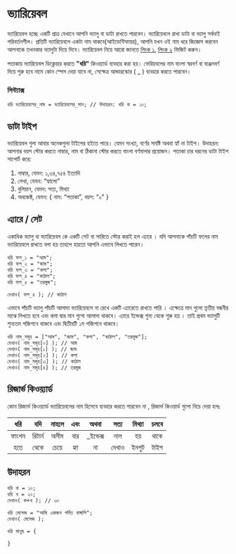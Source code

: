 # ভ্যারিয়েবল
ভ্যারিয়েবল হচ্ছে একটি প্রাত্র যেখানে আপনি ভ্যালু বা ডাটা রাখতে পারবেন। ভ্যারিয়েবলে রাখা ডাটা বা ভ্যালু সর্বদাই পরিবর্তনশীল। প্রতিটি ভ্যারিয়েবলে একটা নাম থাকবে(আইডেন্টিফায়র), আপনি যখন ওই নাম ধরে জিজ্ঞেস করবেন আপনাকে তখনকার ভ্যালুটা দিয়ে দিবে। ভ্যারিয়েবল নিয়ে আরো জানতে
<a href="https://theshahzada.blogspot.com/2015/04/what-is-variable.html" target="_blank">লিংক ১</a>, <a href="http://tech.priyo.com/tutorial/2014/9/30/260a67.html" target="_blank">লিংক ২</a> ভিজিট করুন।


পতাকায় ভ্যারিয়েবল ডিক্লেয়ার করতে <b>"ধরি"</b> কিওয়্যার্ড ব্যবহার করা হয়। ভেরিয়বলের নাম বাংলা স্বরবর্ণ বা ব্যঞ্জনবর্ণ দিয়ে শুরু হবে নামে কোন স্পেস দেয়া যাবে না, সেক্ষেত্র আন্ডারস্কোর ( _ ) ব্যবহার করতে পারবেন।

### সিন্ট্যাক্স

```
ধরি ভ্যারিয়েবলের_নাম = ভ্যারিয়েবলের_মান; // উদাহরন: ধরি ক = ১০;
```


## ডাটা টাইপ
ভ্যারিয়েবল গুলা আবার অনেকগুলা টাইপের হইতে পারে। যেমন সংখ্যা, বর্ণের সমষ্টি অথবা হ্যাঁ না টাইপ। উদাহরন: আপনার বয়স স্টোর করতে নাম্বার, নাম বা ঠিকানা স্টোর করতে বাংলা বর্ণমালার প্রয়োজন। পতাকা চার ধরনের ডাটা টাইপ সাপোর্ট করে:

1. নাম্বার, যেমন: ১,৩৪,৭৫৪ ইত্যাদি
2. লেখা, যেমন: “হ্যালো”
3. বুলিয়ান, যেমন: সত্য, মিথ্যা
4. অবজেক্ট, যেমন: { নাম: “পতাকা”, বয়স: “০” }

## এ্যারে / সেট
একাধিক ভ্যালু বা ভ্যারিয়েবল  কে একটি সেট বা সারিতে স্টোর করাই হল এ্যারে । যদি আপনাকে পাঁচটি ফলের নাম ভ্যারিয়েবলে রাখতে বলা হয় তাহলে হয়তো আপনি এভাবে লিখতে পারেন।

```
ধরি ফল_১ = "আম";
ধরি ফল_২ = "জাম";
ধরি ফল_৩ = "কলা";
ধরি ফল_৪ = "কাঠাল";
ধরি ফল_৫ = "তরমুজ";

দেখাও( ফল_৪ ); // কাঠাল
```
এভাবে পাঁচটি ভ্যালু পাঁচটি আলাদা ভ্যারিয়েবলে না রেখে একটি এ্যারেতে রাখতে পারি । এক্ষেত্রে মান গুলো তৃতীয় বন্ধনীর মাঝে লিখতে হবে এবং কমা দ্বার মান গুগো আলাদা থাকবে। এ্যারে ইন্ডেক্স শুন্য থেকে শুরু হয় । তাই প্রথম ভ্যালুটি শুন্যতম পজিশনে থাকবে এবং দ্বিতীয়টি ১ম পজিশনে থাকবে।

```
ধরি নাম_সমূহ = ["আম", "জাম", "কলা", "কাঠাল", "তরমুজ"];
দেখাও( নাম_সমূহ[০] ); // আম
দেখাও( নাম_সমূহ[১] ); // জাম
দেখাও( নাম_সমূহ[২] ); // কলা
দেখাও( নাম_সমূহ[৩] ); // কাঠাল
দেখাও( নাম_সমূহ[৪] ); // তরমুজ
```

## রিজার্ভ কিওয়্যার্ড
কোন রিজার্ভ কিওয়্যার্ড ভ্যারিয়েবলের নাম হিসেবে ব্যবহার করতে পারবেন না , রিজার্ভ কিওয়ার্ড গুলো নিচে দেয়া হলঃ

|  ধরি  |   যদি  | নাহলে | এবং |   অথবা  |  সত্য  | মিথ্যা | চলবে |
|:-----:|:------:|:-----:|:---:|:-------:|:-----:|:-----:|:----:|
| ফাংশন | রিটার্ন |  অসীম | বার | _ইন্ডেক্স |  নাল  |   হয়  | থাকে |
|  হতে  |  থেকে  |  চেয়ে | হ্যা |    না   | দেখাও |  ইনপুট | টাইপ |



## উদাহরন
```
ধরি ক = ১০;
ধরি খ = ২০;
দেখাও( ক+খ ); // ৩০

ধরি মেসেজ = "আমি একজন গর্বিত বাঙ্গালি";
দেখাও( মেসেজ );

ধরি মানুষ = {

}
```
